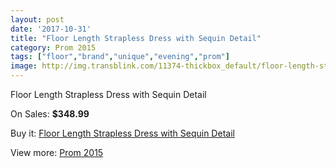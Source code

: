 ```yaml
---
layout: post
date: '2017-10-31'
title: "Floor Length Strapless Dress with Sequin Detail"
category: Prom 2015
tags: ["floor","brand","unique","evening","prom"]
image: http://img.transblink.com/11374-thickbox_default/floor-length-strapless-dress-with-sequin-detail.jpg
---
```

Floor Length Strapless Dress with Sequin Detail

On Sales: **$348.99**
<a href="https://www.transblink.com/en/prom-2015/3699-floor-length-strapless-dress-with-sequin-detail.html"><amp-img layout="responsive" width="600" height="600" src="//img.transblink.com/11374-thickbox_default/floor-length-strapless-dress-with-sequin-detail.jpg" alt="Floor Length Strapless Dress with Sequin Detail 0" /></a>
<a href="https://www.transblink.com/en/prom-2015/3699-floor-length-strapless-dress-with-sequin-detail.html"><amp-img layout="responsive" width="600" height="600" src="//img.transblink.com/11375-thickbox_default/floor-length-strapless-dress-with-sequin-detail.jpg" alt="Floor Length Strapless Dress with Sequin Detail 1" /></a>

Buy it: [Floor Length Strapless Dress with Sequin Detail](https://www.transblink.com/en/prom-2015/3699-floor-length-strapless-dress-with-sequin-detail.html "Floor Length Strapless Dress with Sequin Detail")

View more: [Prom 2015](https://www.transblink.com/en/10-prom-2015 "Prom 2015")
